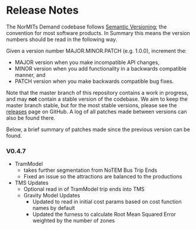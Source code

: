 # Release Notes

The NorMITs Demand codebase follows [Semantic Versioning](https://semver.org/); the convention
for most software products. In Summary this means the version numbers should be read in the 
following way.

Given a version number MAJOR.MINOR.PATCH (e.g. 1.0.0), increment the:

- MAJOR version when you make incompatible API changes,
- MINOR version when you add functionality in a backwards compatible manner, and
- PATCH version when you make backwards compatible bug fixes.

Note that the master branch of this repository contains a work in progress, and  may **not**
contain a stable version of the codebase. We aim to keep the master branch stable, but for the
most stable versions, please see the
[releases](https://github.com/Transport-for-the-North/NorMITs-Demand/releases)
page on GitHub. A log of all patches made between versions can also be found
there.

Below, a brief summary of patches made since the previous version can be found.

### V0.4.7
- TramModel
  - takes further segmentation from NoTEM Bus Trip Ends
  - Fixed an issue so the attractions are balanced to the productions 
- TMS Updates
  - Optional read in of TramModel trip ends into TMS
  - Gravity Model Updates
    - Updated to read in initial cost params based on cost function names
      by default
    - Updated the furness to calculate Root Mean Squared Error weighted by the
      number of zones